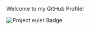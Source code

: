 Welcome to my GitHub Profile!

<img src ="https://projecteuler.net/profile/tserrante.png" 
    alt="Project euler Badge"
/>
